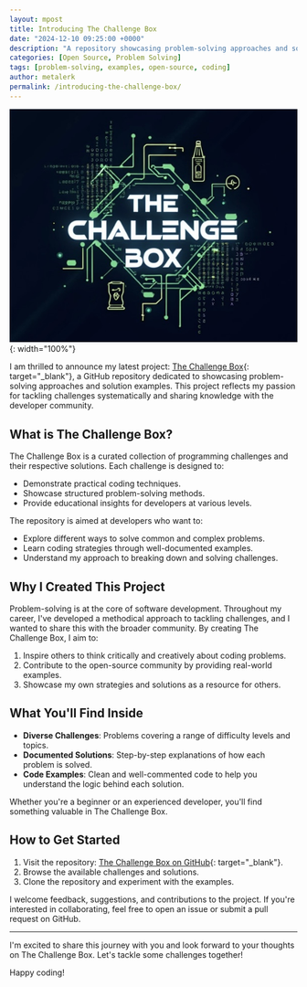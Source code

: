 ```yaml
---
layout: mpost
title: Introducing The Challenge Box
date: "2024-12-10 09:25:00 +0000"
description: "A repository showcasing problem-solving approaches and solution examples for diverse challenges."
categories: [Open Source, Problem Solving]
tags: [problem-solving, examples, open-source, coding]
author: metalerk
permalink: /introducing-the-challenge-box/
---
```


![the challenge box logo](https://github.com/metalerk/the-challenge-box/raw/main/_assets/the_challenge_box_logo.jpg){: width="100%"}

I am thrilled to announce my latest project: [The Challenge Box](https://github.com/metalerk/the-challenge-box){: target="_blank"}, a GitHub repository dedicated to showcasing problem-solving approaches and solution examples. This project reflects my passion for tackling challenges systematically and sharing knowledge with the developer community.

## What is The Challenge Box?

The Challenge Box is a curated collection of programming challenges and their respective solutions. Each challenge is designed to:

- Demonstrate practical coding techniques.
- Showcase structured problem-solving methods.
- Provide educational insights for developers at various levels.

The repository is aimed at developers who want to:

- Explore different ways to solve common and complex problems.
- Learn coding strategies through well-documented examples.
- Understand my approach to breaking down and solving challenges.

## Why I Created This Project

Problem-solving is at the core of software development. Throughout my career, I've developed a methodical approach to tackling challenges, and I wanted to share this with the broader community. By creating The Challenge Box, I aim to:

1. Inspire others to think critically and creatively about coding problems.
2. Contribute to the open-source community by providing real-world examples.
3. Showcase my own strategies and solutions as a resource for others.

## What You'll Find Inside

- **Diverse Challenges**: Problems covering a range of difficulty levels and topics.
- **Documented Solutions**: Step-by-step explanations of how each problem is solved.
- **Code Examples**: Clean and well-commented code to help you understand the logic behind each solution.

Whether you're a beginner or an experienced developer, you'll find something valuable in The Challenge Box.

## How to Get Started

1. Visit the repository: [The Challenge Box on GitHub](https://github.com/metalerk/the-challenge-box){: target="_blank"}.
2. Browse the available challenges and solutions.
3. Clone the repository and experiment with the examples.

I welcome feedback, suggestions, and contributions to the project. If you're interested in collaborating, feel free to open an issue or submit a pull request on GitHub.

---

I'm excited to share this journey with you and look forward to your thoughts on The Challenge Box. Let's tackle some challenges together!

Happy coding!
